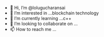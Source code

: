 - 👋 Hi, I’m @lolugucharansai
- 👀 I’m interested in ...blockchain technology
- 🌱 I’m currently learning ...c++
- 💞️ I’m looking to collaborate on ...
- 📫 How to reach me ...

<!---
lolugucharansai/lolugucharansai is a ✨ special ✨ repository because its `README.md` (this file) appears on your GitHub profile.
You can click the Preview link to take a look at your changes.
--->
